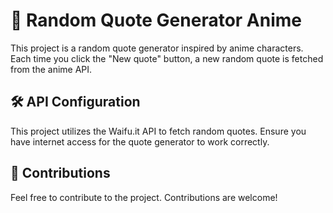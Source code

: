 # 🌟 Random Quote Generator Anime

This project is a random quote generator inspired by anime characters. Each time you click the "New quote" button, a new random quote is fetched from the anime API.

## 🛠️ API Configuration

This project utilizes the Waifu.it API to fetch random quotes. Ensure you have internet access for the quote generator to work correctly.

## 🤝 Contributions

Feel free to contribute to the project. Contributions are welcome!
